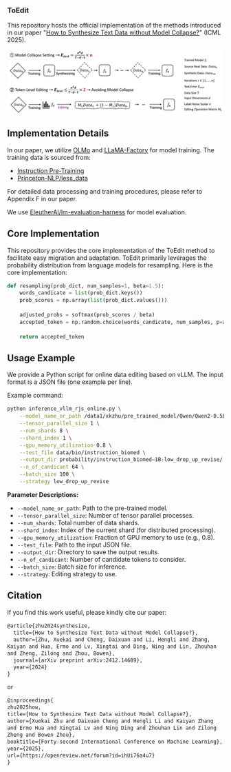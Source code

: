 ### ToEdit

This repository hosts the official implementation of the methods introduced in our paper "[How to Synthesize Text Data without Model Collapse?](https://arxiv.org/abs/2412.14689)" (ICML 2025). 

![Model collapse of synthetic data.](./main_fig.png)


## Implementation Details

In our paper, we utilize [OLMo](https://github.com/allenai/OLMo) and [LLaMA-Factory](https://github.com/hiyouga/LLaMA-Factory) for model training. The training data is sourced from:
- [Instruction Pre-Training](https://huggingface.co/instruction-pretrain)
- [Princeton-NLP/less_data](https://huggingface.co/datasets/princeton-nlp/less_data)

For detailed data processing and training procedures, please refer to Appendix F in our paper.

We use [EleutherAI/lm-evaluation-harness](https://github.com/EleutherAI/lm-evaluation-harness) for model evaluation.

## Core Implementation

This repository provides the core implementation of the ToEdit method to facilitate easy migration and adaptation. ToEdit primarily leverages the probability distribution from language models for resampling. Here is the core implementation:

```python
def resampling(prob_dict, num_samples=1, beta=1.5):
    words_candicate = list(prob_dict.keys())
    prob_scores = np.array(list(prob_dict.values()))

    adjusted_probs = softmax(prob_scores / beta) 
    accepted_token = np.random.choice(words_candicate, num_samples, p=adjusted_probs)

    return accepted_token
```

## Usage Example

We provide a Python script for online data editing based on vLLM. The input format is a JSON file (one example per line).

Example command:

```bash
python inference_vllm_rjs_online.py \
    --model_name_or_path /data1/xkzhu/pre_trained_model/Qwen/Qwen2-0.5B-Instruct \
    --tensor_parallel_size 1 \
    --num_shards 8 \
    --shard_index 1 \
    --gpu_memory_utilization 0.8 \
    --test_file data/bio/instruction_biomed \
    --output_dir probability/instruction_biomed—1B-low_drop_up_revise/ \
    --n_of_candicant 64 \
    --batch_size 100 \
    --strategy low_drop_up_revise
```

**Parameter Descriptions:**
- `--model_name_or_path`: Path to the pre-trained model.
- `--tensor_parallel_size`: Number of tensor parallel processes.
- `--num_shards`: Total number of data shards.
- `--shard_index`: Index of the current shard (for distributed processing).
- `--gpu_memory_utilization`: Fraction of GPU memory to use (e.g., 0.8).
- `--test_file`: Path to the input JSON file.
- `--output_dir`: Directory to save the output results.
- `--n_of_candicant`: Number of candidate tokens to consider.
- `--batch_size`: Batch size for inference.
- `--strategy`: Editing strategy to use.

## Citation

If you find this work useful, please kindly cite our paper:

```
@article{zhu2024synthesize,
  title={How to Synthesize Text Data without Model Collapse?},
  author={Zhu, Xuekai and Cheng, Daixuan and Li, Hengli and Zhang, Kaiyan and Hua, Ermo and Lv, Xingtai and Ding, Ning and Lin, Zhouhan and Zheng, Zilong and Zhou, Bowen},
  journal={arXiv preprint arXiv:2412.14689},
  year={2024}
}
```
or
```
@inproceedings{
zhu2025how,
title={How to Synthesize Text Data without Model Collapse?},
author={Xuekai Zhu and Daixuan Cheng and Hengli Li and Kaiyan Zhang and Ermo Hua and Xingtai Lv and Ning Ding and Zhouhan Lin and Zilong Zheng and Bowen Zhou},
booktitle={Forty-second International Conference on Machine Learning},
year={2025},
url={https://openreview.net/forum?id=ihUi76a4u7}
}
```


